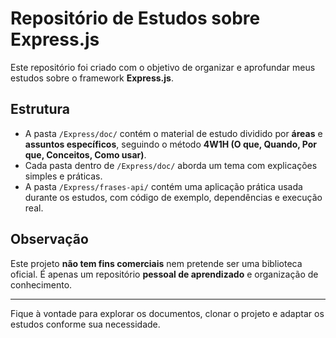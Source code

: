 # Repositório de Estudos sobre Express.js

Este repositório foi criado com o objetivo de organizar e aprofundar meus estudos sobre o framework **Express.js**.

## Estrutura

- A pasta `/Express/doc/` contém o material de estudo dividido por **áreas** e **assuntos específicos**, seguindo o método **4W1H (O que, Quando, Por que, Conceitos, Como usar)**.
- Cada pasta dentro de `/Express/doc/` aborda um tema com explicações simples e práticas.
- A pasta `/Express/frases-api/` contém uma aplicação prática usada durante os estudos, com código de exemplo, dependências e execução real.

## Observação

Este projeto **não tem fins comerciais** nem pretende ser uma biblioteca oficial. É apenas um repositório **pessoal de aprendizado** e organização de conhecimento.

---

Fique à vontade para explorar os documentos, clonar o projeto e adaptar os estudos conforme sua necessidade.
